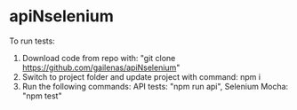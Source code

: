 # apiNselenium

To run tests:

1. Download code from repo with: "git clone https://github.com/gailenas/apiNselenium"
2. Switch to project folder and update project with command: npm i
3. Run the following commands:
   API tests: "npm run api",
   Selenium Mocha: "npm test"
